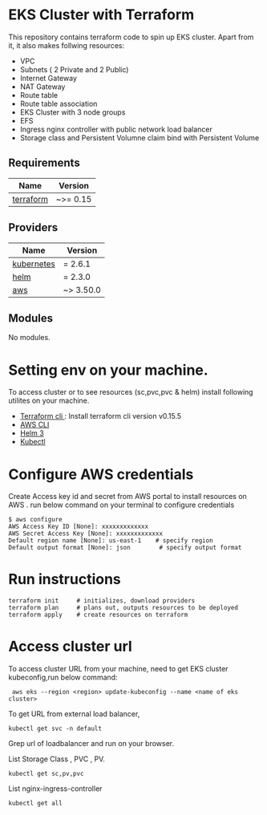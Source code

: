 # EKS Cluster with Terraform

This repository contains terraform code to spin up EKS cluster. Apart from it, it also makes follwing resources:
- VPC
- Subnets ( 2 Private and 2 Public)
- Internet Gateway
- NAT Gateway 
- Route table
- Route table association
- EKS Cluster with 3 node groups 
- EFS
- Ingress nginx controller with public network load balancer
- Storage class and Persistent Volumne claim bind with Persistent Volume 

## Requirements

| Name | Version |
|------|---------|
| <a name="requirement_terraform"></a> [terraform](#requirement\_terraform) | ~>= 0.15 |


## Providers

| Name | Version |
|------|---------|
| <a name="kubernetes"></a> [kubernetes](#hashicorp/kubernetes) | = 2.6.1 |
| <a name="helm"></a> [helm](#hashicorp/helm) | = 2.3.0 |
| <a name="aws"></a> [aws](#hashicorp/aws) | ~> 3.50.0 |

## Modules

No modules.

# Setting env on your machine.

To access cluster or to see resources (sc,pvc,pvc & helm)  install following utilites on your machine.
- [Terraform cli ](https://releases.hashicorp.com/terraform/) : Install terraform cli version v0.15.5
- [AWS CLI](https://docs.aws.amazon.com/cli/latest/userguide/install-cliv2-windows.html) 
- [Helm 3](https://helm.sh/docs/intro/install/)
- [Kubectl](https://kubernetes.io/docs/tasks/tools/install-kubectl-windows/)

# Configure AWS credentials
Create Access key id and secret from AWS portal to install resources on AWS .
run below command on your terminal to configure credentials

```
$ aws configure
AWS Access Key ID [None]: xxxxxxxxxxxxx  
AWS Secret Access Key [None]: xxxxxxxxxxxxx
Default region name [None]: us-east-1    # specify region
Default output format [None]: json        # specify output format
```
# Run instructions
```
terraform init     # initializes, download providers
terraform plan     # plans out, outputs resources to be deployed
terraform apply    # create resources on terraform
```
# Access cluster url
 To access cluster URL from your machine, need to get EKS cluster kubeconfig,run below command:
 ```
  aws eks --region <region> update-kubeconfig --name <name of eks cluster>
 ```

To get URL from external load balancer, 
```
kubectl get svc -n default
```
Grep url of loadbalancer and run on your browser.

List Storage Class , PVC , PV. 
```
kubectl get sc,pv,pvc
```

List nginx-ingress-controller

```
kubectl get all 
```
